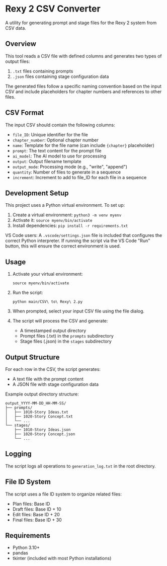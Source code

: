 # Rexy 2 CSV Converter

A utility for generating prompt and stage files for the Rexy 2 system from CSV data.

## Overview

This tool reads a CSV file with defined columns and generates two types of output files:
1. `.txt` files containing prompts
2. `.json` files containing stage configuration data

The generated files follow a specific naming convention based on the input CSV and include placeholders for chapter numbers and references to other files.

## CSV Format

The input CSV should contain the following columns:
- `file_ID`: Unique identifier for the file
- `chapter_number`: Optional chapter number 
- `name`: Template for the file name (can include `{chapter}` placeholder)
- `prompt`: The text content for the prompt file
- `ai_model`: The AI model to use for processing
- `output`: Output filename template
- `output_mode`: Processing mode (e.g., "write", "append")
- `quantity`: Number of files to generate in a sequence
- `increment`: Increment to add to file_ID for each file in a sequence

## Development Setup

This project uses a Python virtual environment. To set up:

1. Create a virtual environment: `python3 -m venv myenv`
2. Activate it: `source myenv/bin/activate`
3. Install dependencies: `pip install -r requirements.txt`

VS Code users: A `.vscode/settings.json` file is included that configures the correct Python interpreter. If running the script via the VS Code "Run" button, this will ensure the correct environment is used.

## Usage

1. Activate your virtual environment:
   ```
   source myenv/bin/activate
   ```

2. Run the script:
   ```
   python main/CSV\ to\ Rexy\ 2.py
   ```

3. When prompted, select your input CSV file using the file dialog.

4. The script will process the CSV and generate:
   - A timestamped output directory
   - Prompt files (.txt) in the `prompts` subdirectory
   - Stage files (.json) in the `stages` subdirectory

## Output Structure

For each row in the CSV, the script generates:
- A text file with the prompt content
- A JSON file with stage configuration data

Example output directory structure:
```
output_YYYY-MM-DD_HH-MM-SS/
├── prompts/
│   ├── 1010-Story Ideas.txt
│   ├── 1020-Story Concept.txt
│   └── ...
└── stages/
    ├── 1010-Story Ideas.json
    ├── 1020-Story Concept.json
    └── ...
```

## Logging

The script logs all operations to `generation_log.txt` in the root directory.

## File ID System

The script uses a file ID system to organize related files:
- Plan files: Base ID
- Draft files: Base ID + 10
- Edit files: Base ID + 20
- Final files: Base ID + 30

## Requirements

- Python 3.10+
- pandas
- tkinter (included with most Python installations)
